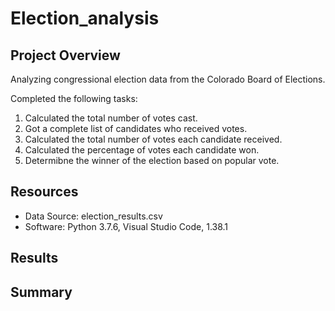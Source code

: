 # Election_analysis

## Project Overview
Analyzing congressional election data from the Colorado Board of Elections. 

Completed the following tasks: 
1. Calculated the total number of votes cast.
2. Got a complete list of candidates who received votes.
3. Calculated the total number of votes each candidate received.
4. Calculated the percentage of votes each candidate won.
5. Determibne the winner of the election based on popular vote.

## Resources
- Data Source: election_results.csv
- Software: Python 3.7.6, Visual Studio Code, 1.38.1

## Results 

## Summary
